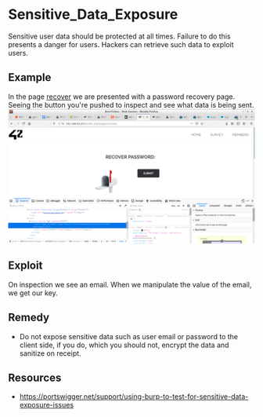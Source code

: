 # Sensitive_Data_Exposure
Sensitive user data should be protected at all times. Failure to do this presents a danger for users. Hackers can retrieve such data to exploit users.

## Example
In the page <a href="http://192.168.43.251/index.php?page=recover">recover</a> we are presented with a password recovery page. Seeing the button you're pushed to inspect and see what data is being sent.
<img src="https://github.com/PhethulwaziD/Darkly/blob/master/Sensitive_Data_Exposure/Resources/email.png" />

## Exploit
On inspection we see an email. When we manipulate the value of the email, we get our key.

## Remedy
* Do not expose sensitive data such as user email or password to the client side, if you do, which you should not, encrypt the  data and sanitize on receipt.

## Resources
* https://portswigger.net/support/using-burp-to-test-for-sensitive-data-exposure-issues